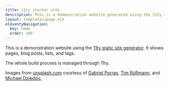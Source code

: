 ```yaml
---
title: 11ty starter site
description: This is a demonstration website generated using the 11ty static site generator.
layout: templates/page.njk
eleventyNavigation:
  key: home
  order: 100
---
```


This is a demonstration website using the [11ty static site generator](https://www.11ty.dev/). It shows pages, blog posts, lists, and tags.

The whole build process is managed through 11ty.

Images from [unsplash.com](https://unsplash.com/) courtesy of [Gabriel Porras](https://unsplash.com/@gabrielizalo), [Tim Rüßmann](https://unsplash.com/@timaesthetic), and [Michael Dziedzic](https://unsplash.com/@lazycreekimages).
